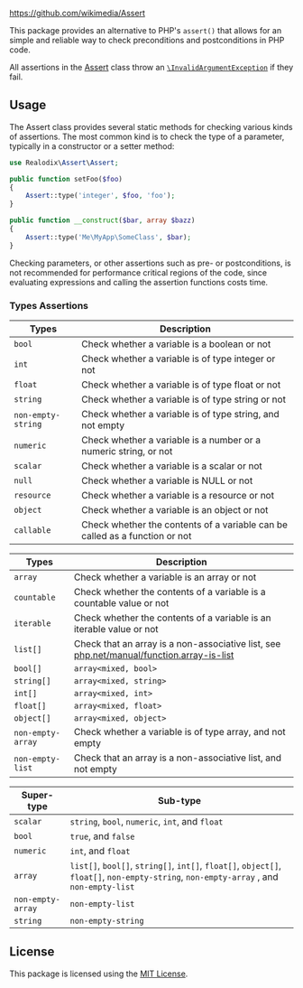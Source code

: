 https://github.com/wikimedia/Assert

This package provides an alternative to PHP's `assert()` that allows for an simple and reliable way
to check preconditions and postconditions in PHP code.

All assertions in the [Assert](src/Assert.php) class throw an [`\InvalidArgumentException`](https://www.php.net/manual/en/class.invalidargumentexception.php) if they fail.

Usage
-------

The Assert class provides several static methods for checking various kinds of assertions. The most
common kind is to check the type of a parameter, typically in a constructor or a setter method:

```php
use Realodix\Assert\Assert;

public function setFoo($foo)
{
    Assert::type('integer', $foo, 'foo');
}

public function __construct($bar, array $bazz)
{
    Assert::type('Me\MyApp\SomeClass', $bar);
}
```

Checking parameters, or other assertions such as pre- or postconditions, is not recommended for
performance critical regions of the code, since evaluating expressions and calling the assertion
functions costs time.

### Types Assertions

Types       | Description
----------- | ------------------------------------------------------------------
`bool`      | Check whether a variable is a boolean or not
`int`       | Check whether a variable is of type integer or not
`float`     | Check whether a variable is of type float or not
`string`    | Check whether a variable is of type string or not
`non-empty-string` | Check whether a variable is of type string, and not empty
`numeric`   | Check whether a variable is a number or a numeric string, or not
`scalar`    | Check whether a variable is a scalar or not
`null`      | Check whether a variable is NULL or not
`resource`  | Check whether a variable is a resource or not
`object`    | Check whether a variable is an object or not
`callable`  | Check whether the contents of a variable can be called as a function or not

Types       | Description
----------- | ------------------------------------------------------------------
`array`     | Check whether a variable is an array or not
`countable` | Check whether the contents of a variable is a countable value or not
`iterable`  | Check whether the contents of a variable is an iterable value or not
`list[]`    | Check that an array is a non-associative list, see [php.net/manual/function.array-is-list](https://www.php.net/manual/en/function.array-is-list.php)
`bool[]`    | `array<mixed, bool>`
`string[]`  | `array<mixed, string>`
`int[]`     | `array<mixed, int>`
`float[]`   | `array<mixed, float>`
`object[]`  | `array<mixed, object>`
`non-empty-array` | Check whether a variable is of type array, and not empty
`non-empty-list`  | Check that an array is a non-associative list, and not empty

Super-type | Sub-type
---------- | ------------------------------------------------------------------
`scalar`   | `string`, `bool`, `numeric`, `int`, and  `float`
`bool`     | `true`, and  `false`
`numeric`  | `int`, and  `float`
`array`    | `list[]`, `bool[]`, `string[]`, `int[]`, `float[]`, `object[]`, `float[]`, `non-empty-string`, `non-empty-array` , and `non-empty-list`
`non-empty-array` | `non-empty-list`
`string`   | `non-empty-string`

## License

This package is licensed using the [MIT License](/LICENSE).
